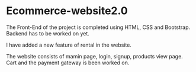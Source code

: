 # Ecommerce-website2.0
The Front-End of the project is completed using HTML, CSS and Bootstrap. Backend has to be worked on yet. 

I have added a new feature of rental in the website. 

The website consists of mamin page, login, signup, products view page. Cart and the payment gateway is been worked on. 
